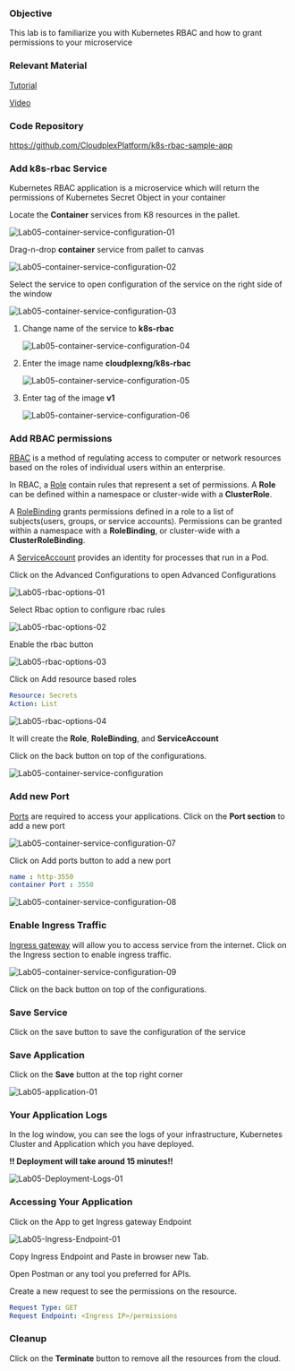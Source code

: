### Objective

This lab is to familiarize you with Kubernetes RBAC and how to grant permissions to your microservice

### Relevant Material

[Tutorial]()

[Video]()

### Code Repository

https://github.com/CloudplexPlatform/k8s-rbac-sample-app

### Add k8s-rbac Service

Kubernetes RBAC application is a microservice which will return the permissions of Kubernetes Secret Object in your container

Locate the **Container** services from K8 resources in the pallet.

![Lab05-container-service-configuration-01](https://raw.githubusercontent.com/CloudplexPlatform/developer-community/feature/github-data-fetching/kubernetes/kubernetes%20RBAC/labs/rbac/images/Lab05-container-service-configuration-01.png)

Drag-n-drop **container** service from pallet to canvas

![Lab05-container-service-configuration-02](https://raw.githubusercontent.com/CloudplexPlatform/developer-community/feature/github-data-fetching/kubernetes/kubernetes%20RBAC/labs/rbac/images/Lab05-container-service-configuration-02.png)

Select the service to open configuration of the service on the right side of the window

![Lab05-container-service-configuration-03](https://raw.githubusercontent.com/CloudplexPlatform/developer-community/feature/github-data-fetching/kubernetes/kubernetes%20RBAC/labs/rbac/images/Lab05-container-service-configuration-03.png)

1. Change name of the service to **k8s-rbac**

   ![Lab05-container-service-configuration-04](https://raw.githubusercontent.com/CloudplexPlatform/developer-community/feature/github-data-fetching/kubernetes/kubernetes%20RBAC/labs/rbac/images/Lab05-container-service-configuration-10.png)


2. Enter the image name **cloudplexng/k8s-rbac**

   ![Lab05-container-service-configuration-05](https://raw.githubusercontent.com/CloudplexPlatform/developer-community/feature/github-data-fetching/kubernetes/kubernetes%20RBAC/labs/rbac/images/Lab05-container-service-configuration-11.png)

4. Enter tag of the image **v1**

   ![Lab05-container-service-configuration-06](https://raw.githubusercontent.com/CloudplexPlatform/developer-community/feature/github-data-fetching/kubernetes/kubernetes%20RBAC/labs/rbac/images/Lab05-container-service-configuration-06.png)


### Add RBAC permissions

[RBAC](https://kubernetes.io/docs/reference/access-authn-authz/rbac/) is a method of regulating access to computer or network resources based on the roles of individual users within an enterprise.

In RBAC, a [Role](https://kubernetes.io/docs/reference/access-authn-authz/rbac/#role-and-clusterrole) contain rules that represent a set of permissions. A **Role** can be defined within a namespace or cluster-wide with a **ClusterRole**.

A [RoleBinding](https://kubernetes.io/docs/reference/access-authn-authz/rbac/#rolebinding-and-clusterrolebinding) grants permissions defined in a role to a list of subjects(users, groups, or service accounts). Permissions can be granted within a namespace with a **RoleBinding**, or cluster-wide with a **ClusterRoleBinding**.

A [ServiceAccount](https://kubernetes.io/docs/tasks/configure-pod-container/configure-service-account/) provides an identity for processes that run in a Pod.


Click on the Advanced Configurations to open Advanced Configurations

![Lab05-rbac-options-01](https://raw.githubusercontent.com/CloudplexPlatform/developer-community/feature/github-data-fetching/kubernetes/kubernetes%20RBAC/labs/rbac/images/Lab05-rbac-options-01.png)

Select Rbac option to configure rbac rules

![Lab05-rbac-options-02](https://raw.githubusercontent.com/CloudplexPlatform/developer-community/feature/github-data-fetching/kubernetes/kubernetes%20RBAC/labs/rbac/images/Lab05-rbac-options-02.png)

Enable the rbac button 

![Lab05-rbac-options-03](https://raw.githubusercontent.com/CloudplexPlatform/developer-community/feature/github-data-fetching/kubernetes/kubernetes%20RBAC/labs/rbac/images/Lab05-rbac-options-03.png)

Click on Add resource based roles

```yaml
Resource: Secrets
Action: List 
```
![Lab05-rbac-options-04](https://raw.githubusercontent.com/CloudplexPlatform/developer-community/feature/github-data-fetching/kubernetes/kubernetes%20RBAC/labs/rbac/images/Lab05-rbac-options-04.png)

It will create the **Role**, **RoleBinding**, and **ServiceAccount**


Click on the back button on top of the configurations.

![Lab05-container-service-configuration](https://raw.githubusercontent.com/CloudplexPlatform/developer-community/feature/github-data-fetching/kubernetes/kubernetes%20RBAC/labs/rbac/images/Lab05-container-service-configuration.png)

### Add new Port

[Ports](https://kubernetes.io/docs/concepts/services-networking/connect-applications-service/#the-kubernetes-model-for-connecting-containers) are required to access your applications. Click on the **Port section** to add a new port

![Lab05-container-service-configuration-07](https://raw.githubusercontent.com/CloudplexPlatform/developer-community/feature/github-data-fetching/kubernetes/kubernetes%20RBAC/labs/rbac/images/Lab05-container-service-configuration-07.png)

Click on Add ports button to add a new port

```yaml
name : http-3550
container Port : 3550
```
![Lab05-container-service-configuration-08](https://raw.githubusercontent.com/CloudplexPlatform/developer-community/feature/github-data-fetching/kubernetes/kubernetes%20RBAC/labs/rbac/images/Lab05-container-service-configuration-08.png)

### Enable Ingress Traffic

​[Ingress gateway](https://istio.io/docs/tasks/traffic-management/ingress/ingress-control/) will allow you to access service from the internet. Click on the Ingress section to enable ingress traffic.

![Lab05-container-service-configuration-09](https://raw.githubusercontent.com/CloudplexPlatform/developer-community/feature/github-data-fetching/kubernetes/kubernetes%20RBAC/labs/rbac/images/Lab05-container-service-configuration-09.png)

Click on the back button on top of the configurations.

### Save Service

Click on the save button to save the configuration of the service

### Save Application

Click on the **Save** button at the top right corner

![Lab05-application-01](https://raw.githubusercontent.com/CloudplexPlatform/developer-community/feature/github-data-fetching/kubernetes/kubernetes%20RBAC/labs/rbac/images/Lab05-application-01.png)



### Your Application Logs

In the log window, you can see the logs of your infrastructure, Kubernetes Cluster and Application which you have deployed.

**!! Deployment will take around 15 minutes!!** 

![Lab05-Deployment-Logs-01](https://raw.githubusercontent.com/CloudplexPlatform/developer-community/feature/github-data-fetching/kubernetes/kubernetes%20RBAC/labs/rbac/images/Lab05-Deployment-Logs-01.png)



### Accessing Your Application

Click on the App to get Ingress gateway Endpoint

![Lab05-Ingress-Endpoint-01](https://raw.githubusercontent.com/CloudplexPlatform/developer-community/feature/github-data-fetching/kubernetes/kubernetes%20RBAC/labs/rbac/images/Lab05-Ingress-Endpoint-01.png)



Copy Ingress Endpoint and Paste in browser new Tab. 

Open Postman or any tool you preferred for APIs.

Create a new request to see the permissions on the resource.

```yaml
Request Type: GET
Request Endpoint: <Ingress IP>/permissions
```

### Cleanup

Click on the **Terminate** button to remove all the resources from the cloud.
